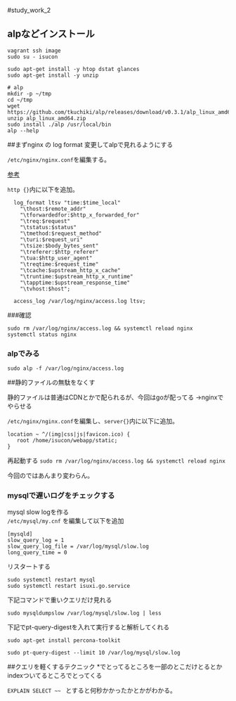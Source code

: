 #study_work_2

## alpなどインストール
```
vagrant ssh image
sudo su - isucon
```
```
sudo apt-get install -y htop dstat glances
sudo apt-get install -y unzip

# alp
mkdir -p ~/tmp
cd ~/tmp
wget https://github.com/tkuchiki/alp/releases/download/v0.3.1/alp_linux_amd64.zip
unzip alp_linux_amd64.zip
sudo install ./alp /usr/local/bin
alp --help
```

##まずnginx の log format 変更してalpで見れるようにする

`/etc/nginx/nginx.conf`を編集する。

[参考](https://github.com/gky360/isucon5-qual-etc/commit/1b7a1c334b0744fb7561461e530df224b5c02cae)

`http {}`内に以下を追加。

```
  log_format ltsv "time:$time_local"
    "\thost:$remote_addr"
    "\tforwardedfor:$http_x_forwarded_for"
    "\treq:$request"
    "\tstatus:$status"
    "\tmethod:$request_method"
    "\turi:$request_uri"
    "\tsize:$body_bytes_sent"
    "\treferer:$http_referer"
    "\tua:$http_user_agent"
    "\treqtime:$request_time"
    "\tcache:$upstream_http_x_cache"
    "\truntime:$upstream_http_x_runtime"
    "\tapptime:$upstream_response_time"
    "\tvhost:$host";

  access_log /var/log/nginx/access.log ltsv;
```

###確認
```
sudo rm /var/log/nginx/access.log && systemctl reload nginx
systemctl status nginx  
```
### alpでみる
`sudo alp -f /var/log/nginx/access.log`

##静的ファイルの無駄をなくす

静的ファイルは普通はCDNとかで配られるが、今回はgoが配ってる
→nginxでやらせる

`/etc/nginx/nginx.conf`を編集し、`server{}`内に以下に追加。

```
location ~ ^/(img|css|js|favicon.ico) {
   root /home/isucon/webapp/static;
}
```

再起動する
`sudo rm /var/log/nginx/access.log && systemctl reload nginx`

今回のではあんまり変わらん。




### mysqlで遅いログをチェックする

mysql slow logを作る  
`/etc/mysql/my.cnf` を編集して以下を追加

```
[mysqld]
slow_query_log = 1
slow_query_log_file = /var/log/mysql/slow.log
long_query_time = 0
```

リスタートする
```
sudo systemctl restart mysql
sudo systemctl restart isuxi.go.service
```

下記コマンドで重いクエリだけ見れる  

`sudo mysqldumpslow /var/log/mysql/slow.log | less`

下記でpt-query-digestを入れて実行すると解析してくれる

`sudo apt-get install percona-toolkit`

`sudo pt-query-digest --limit 10 /var/log/mysql/slow.log`


##クエリを軽くするテクニック
\*でとってるところを一部のとこだけとるとか
indexついてるところでとってくる

`EXPLAIN SELECT ~~ `
とすると何秒かかったかとかがわかる。
